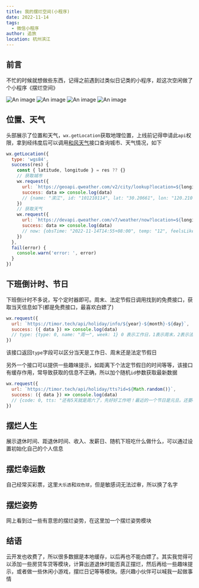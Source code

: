 ```yaml
---
title: 我的摆烂空间(小程序)
date: 2022-11-14
tags: 
  - 微信小程序
author: 追旅
location: 杭州滨江
---
```


## 前言

不忙的时候就想做些东西，记得之前遇到过类似日记类的小程序，趁这次空闲做了个小程序《摆烂空间》

![An image](../.vuepress/public/space/xcx.jpg)
![An image](../.vuepress/public/space/space3.jpg)
![An image](../.vuepress/public/space/space2.jpg)
![An image](../.vuepress/public/space/space1.jpg)


## 位置、天气

头部展示了位置和天气，```wx.getLocation```获取地理位置，上线前记得申请此```api```权限，拿到经纬度后可以调用[和风天气](https://id.qweather.com/#/homepage)接口查询城市、天气情况，如下

```js
wx.getLocation({
  type: 'wgs84',
  success(res) {
    const { latitude, longitude } = res ?? {}
    // 获取城市
    wx.request({
      url: `https://geoapi.qweather.com/v2/city/lookup?location=${longitude},${latitude}&key=${key}`,
      success: data => console.log(data)
      // {name: "滨江", id: "101210114", lat: "30.20661", lon: "120.21061", adm2: "杭州", …}
    })
    // 获取天气
    wx.request({
      url: `https://devapi.qweather.com/v7/weather/now?location=${longitude},${latitude}&key=${key}`,
      success: data => console.log(data)
      // now: {obsTime: "2022-11-14T14:55+08:00", temp: "12", feelsLike: "9", icon: "104", text: "阴", …}
    })
  },
  fail(error) {
    console.warn('error: ', error)
  }
})
```

## 下班倒计时、节日

下班倒计时不多说，写个定时器即可。周末、法定节假日调用找到的免费接口，获取当天信息如下(都是免费接口，最喜欢白嫖了)

```js
wx.request({
  url: `https://timor.tech/api/holiday/info/${year}-${month}-${day}`,
  success: ({ data }) => console.log(data)
  // type: {type: 0, name: "周一", week: 1} 0 表示工作日，1表示周末，2表示法定节假日
})
```

该接口返回```type```字段可以区分当天是工作日、周末还是法定节假日

另外一个接口可以提供一些趣味提示，如距离下个法定节假日的时间等等，该接口有缓存作用，常导致获取的信息不正确，所以加个随机```id```参数获取最新数据

```js
wx.request({
  url: `https://timor.tech/api/holiday/tts?id=${Math.random()}`,
  success: ({ data }) => console.log(data)
  // {code: 0, tts: "还有5天就是周六了，先好好工作吧！最近的一个节日是元旦。还要47天。早着呢！"}
})
```

## 摆烂人生

展示退休时间、距退休时间、收入、发薪日、随机下班吃什么做什么，可以通过设置初始化自己的个人信息

## 摆烂幸运数

自己经常买彩票，这里```大乐透```和```双色球```，但是敏感词无法过审，所以换了名字

## 摆烂姿势

网上看到过一些有意思的摆烂姿势，在这里加一个摆烂姿势模块


## 结语

云开发也收费了，所以很多数据是本地缓存，以后再也不能白嫖了。其实我觉得可以添加一些房贷车贷等模块，计算出道退休时能否真正摆烂，然后再给一些趣味提示，或者做一些休闲小游戏，摆烂日记等等模块。感兴趣小伙伴可以喊我一起做事情



